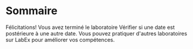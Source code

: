 # Sommaire

Félicitations! Vous avez terminé le laboratoire Vérifier si une date est postérieure à une autre date. Vous pouvez pratiquer d'autres laboratoires sur LabEx pour améliorer vos compétences.

